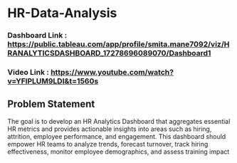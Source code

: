 # HR-Data-Analysis

### Dashboard Link : https://public.tableau.com/app/profile/smita.mane7092/viz/HRANALYTICSDASHBOARD_17278696089070/Dashboard1

### Video Link : https://www.youtube.com/watch?v=YFlPLUM9LDI&t=1560s

## Problem Statement

The goal is to develop an HR Analytics Dashboard that aggregates essential HR metrics and provides actionable insights into areas such as hiring, attrition, employee performance, and engagement. This dashboard should empower HR teams to analyze trends, forecast turnover, track hiring effectiveness, monitor employee demographics, and assess training impact
